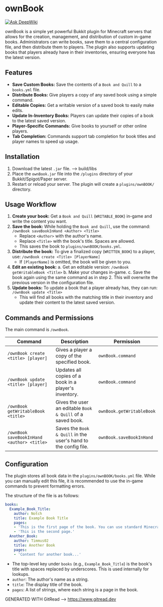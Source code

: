# ownBook
[![Ask DeepWiki](https://devin.ai/assets/askdeepwiki.png)](https://deepwiki.com/Timmus02/ownBook.git)

ownBook is a simple yet powerful Bukkit plugin for Minecraft servers that allows for the creation, management, and distribution of custom in-game books. Administrators can write books, save them to a central configuration file, and then distribute them to players. The plugin also supports updating books that players already have in their inventories, ensuring everyone has the latest version.

## Features

*   **Save Custom Books:** Save the contents of a `Book and Quill` to a `books.yml` file.
*   **Distribute Books:** Give players a copy of any saved book using a simple command.
*   **Editable Copies:** Get a writable version of a saved book to easily make edits.
*   **Update In-Inventory Books:** Players can update their copies of a book to the latest saved version.
*   **Player-Specific Commands:** Give books to yourself or other online players.
*   **Tab Completion:** Commands support tab completion for book titles and player names to speed up usage.

## Installation

1.  Download the latest `.jar` file. --> build/libs
2.  Place the `ownBook.jar` file into the `/plugins` directory of your Bukkit/Spigot/Paper server.
3.  Restart or reload your server. The plugin will create a `plugins/ownBOOK/` directory.

## Usage Workflow

1.  **Create your book:** Get a `Book and Quill` (`WRITABLE_BOOK`) in-game and write the content you want.
2.  **Save the book:** While holding the `Book and Quill`, use the command:
    `/ownBook saveBookInHand <Author> <Title>`
    *   Replace `<Author>` with the author's name.
    *   Replace `<Title>` with the book's title. Spaces are allowed.
    *   This saves the book to `plugins/ownBOOK/books.yml`.
3.  **Distribute the book:** To give a finalized copy (`WRITTEN_BOOK`) to a player, use:
    `/ownBook create <Title> [PlayerName]`
    *   If `[PlayerName]` is omitted, the book will be given to you.
4.  **Edit an existing book:**
    a. Get an editable version: `/ownBook getWritableBook <Title>`
    b. Make your changes in-game.
    c. Save the book again using the same command as in step 2. This will overwrite the previous version in the configuration file.
5.  **Update books:** To update a book that a player already has, they can run:
    `/ownBook update <Title>`
    *   This will find all books with the matching title in their inventory and update their content to the latest saved version.

## Commands and Permissions

The main command is `/ownBook`.

| Command                                    | Description                                                  | Permission              |
| ------------------------------------------ | ------------------------------------------------------------ | ----------------------- |
| `/ownBook create <title> [player]`         | Gives a player a copy of the specified book.                 | `ownBook.command`       |
| `/ownBook update <title> [player]`         | Updates all copies of a book in a player's inventory.        | `ownBook.command`       |
| `/ownBook getWritableBook <title>`         | Gives the user an editable `Book & Quill` of a saved book.   | `ownBook.getWritableBook` |
| `/ownBook saveBookInHand <author> <title>` | Saves the `Book & Quill` in the user's hand to the config file. | `ownBook.saveBookInHand`  |

## Configuration

The plugin stores all book data in the `plugins/ownBOOK/books.yml` file. While you can manually edit this file, it is recommended to use the in-game commands to prevent formatting errors.

The structure of the file is as follows:

```yaml
books:
  Example_Book_Title:
    author: Notch
    title: Example Book Title
    pages:
    - 'This is the first page of the book. You can use standard Minecraft formatting codes.'
    - 'This is the second page.'
  Another_Book:
    author: Timmus02
    title: Another Book
    pages:
    - 'Content for another book...'
```

*   The top-level key under `books` (e.g., `Example_Book_Title`) is the book's title with spaces replaced by underscores. This is used internally for lookups.
*   `author`: The author's name as a string.
*   `title`: The display title of the book.
*   `pages`: A list of strings, where each string is a page in the book.

GENERATED WITH GitRead --> https://www.gitread.dev
